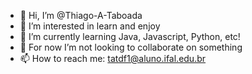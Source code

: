 - 👋 Hi, I’m @Thiago-A-Taboada
- 👀 I’m interested in learn and enjoy
- 🌱 I’m currently learning Java, Javascript, Python, etc!
- 💞️ For now I’m not looking to collaborate on something
- 📫 How to reach me: tatdf1@aluno.ifal.edu.br

<!---
Thiago-A-Taboada/Thiago-A-Taboada is a ✨ special ✨ repository because its `README.md` (this file) appears on your GitHub profile.
You can click the Preview link to take a look at your changes.
--->
